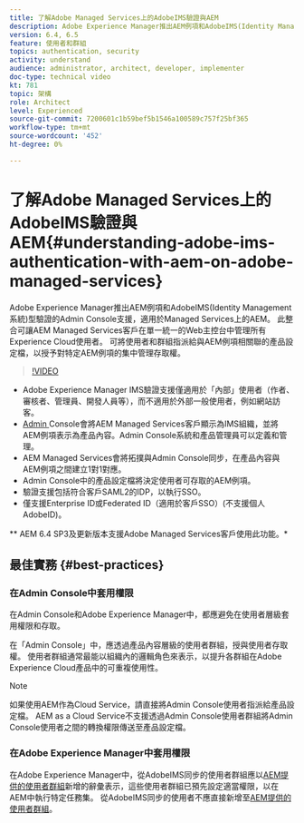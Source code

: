 ```yaml
---
title: 了解Adobe Managed Services上的AdobeIMS驗證與AEM
description: Adobe Experience Manager推出AEM例項和AdobeIMS(Identity Management系統)型驗證的Admin Console支援，適用於Managed Services上的AEM。   此整合可讓AEM Managed Services客戶在單一統一的Web主控台中管理所有Experience Cloud使用者。 可將使用者和群組指派給與AEM例項相關聯的產品設定檔，以授予對特定AEM例項的集中管理存取權。
version: 6.4, 6.5
feature: 使用者和群組
topics: authentication, security
activity: understand
audience: administrator, architect, developer, implementer
doc-type: technical video
kt: 781
topic: 架構
role: Architect
level: Experienced
source-git-commit: 7200601c1b59bef5b1546a100589c757f25bf365
workflow-type: tm+mt
source-wordcount: '452'
ht-degree: 0%

---
```



# 了解Adobe Managed Services上的AdobeIMS驗證與AEM{#understanding-adobe-ims-authentication-with-aem-on-adobe-managed-services}

Adobe Experience Manager推出AEM例項和AdobeIMS(Identity Management系統)型驗證的Admin Console支援，適用於Managed Services上的AEM。   此整合可讓AEM Managed Services客戶在單一統一的Web主控台中管理所有Experience Cloud使用者。 可將使用者和群組指派給與AEM例項相關聯的產品設定檔，以授予對特定AEM例項的集中管理存取權。

>[!VIDEO](https://video.tv.adobe.com/v/26170?quality=12&learn=on)

* Adobe Experience Manager IMS驗證支援僅適用於「內部」使用者（作者、審核者、管理員、開發人員等），而不適用於外部一般使用者，例如網站訪客。
* [Admin ](https://adminconsole.adobe.com/) Console會將AEM Managed Services客戶顯示為IMS組織，並將AEM例項表示為產品內容。Admin Console系統和產品管理員可以定義和管理。
* AEM Managed Services會將拓撲與Admin Console同步，在產品內容與AEM例項之間建立1對1對應。
* Admin Console中的產品設定檔將決定使用者可存取的AEM例項。
* 驗證支援包括符合客戶SAML2的IDP，以執行SSO。
* 僅支援Enterprise ID或Federated ID（適用於客戶SSO）(不支援個人AdobeID)。

** AEM 6.4 SP3及更新版本支援Adobe Managed Services客戶使用此功能。*

## 最佳實務 {#best-practices}

### 在Admin Console中套用權限

在Admin Console和Adobe Experience Manager中，都應避免在使用者層級套用權限和存取。

在「Admin Console」中，應透過產品內容層級的使用者群組，授與使用者存取權。 使用者群組通常最能以組織內的邏輯角色來表示，以提升各群組在Adobe Experience Cloud產品中的可重複使用性。

>[!NOTE]
>
> 如果使用AEM作為Cloud Service，請直接將Admin Console使用者指派給產品設定檔。 AEM as a Cloud Service不支援透過Admin Console使用者群組將Admin Console使用者之間的轉換權限傳送至產品設定檔。

### 在Adobe Experience Manager中套用權限

在Adobe Experience Manager中，從AdobeIMS同步的使用者群組應以[AEM提供的使用者群組](https://helpx.adobe.com/experience-manager/6-4/sites/administering/using/security.html)新增的辭彙表示，這些使用者群組已預先設定適當權限，以在AEM中執行特定任務集。 從AdobeIMS同步的使用者不應直接新增至[AEM提供的使用者群組](https://helpx.adobe.com/experience-manager/6-4/sites/administering/using/security.html)。
